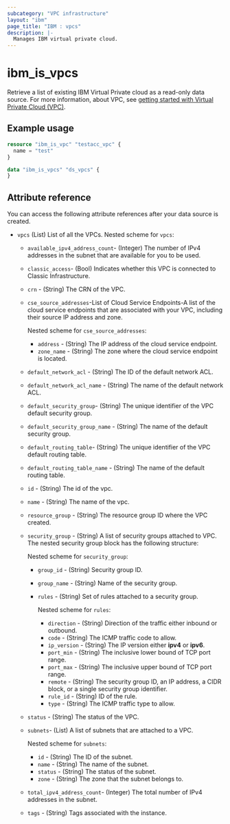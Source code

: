 ```yaml
---
subcategory: "VPC infrastructure"
layout: "ibm"
page_title: "IBM : vpcs"
description: |-
  Manages IBM virtual private cloud.
---
```


# ibm_is_vpcs
Retrieve a list of existing IBM Virtual Private cloud as a read-only data source. For more information, about VPC, see [getting started with Virtual Private Cloud (VPC)](https://cloud.ibm.com/docs/vpc?topic=vpc-getting-started).


## Example usage

```terraform
resource "ibm_is_vpc" "testacc_vpc" {
  name = "test"
}

data "ibm_is_vpcs" "ds_vpcs" {
}

```

## Attribute reference
You can access the following attribute references after your data source is created. 
- `vpcs` (List) List of all the VPCs.
  Nested scheme for `vpcs`:
    - `available_ipv4_address_count`- (Integer) The number of IPv4 addresses in the subnet that are available for you to be used.
    - `classic_access`- (Bool) Indicates whether this VPC is connected to Classic Infrastructure.
    - `crn` - (String) The CRN of the VPC.
    - `cse_source_addresses`-List of Cloud Service Endpoints-A list of the cloud service endpoints that are associated with your VPC, including their source IP address and zone.

      Nested scheme for `cse_source_addresses`:
      - `address` - (String) The IP address of the cloud service endpoint.
      - `zone_name` - (String) The zone where the cloud service endpoint is located.
    - `default_network_acl` - (String) The ID of the default network ACL.
    - `default_network_acl_name` - (String)  The name of the default network ACL.
    - `default_security_group`-  (String) The unique identifier of the VPC default security group.
    - `default_security_group_name` - (String) The name of the default security group.
    - `default_routing_table`-  (String) The unique identifier of the VPC default routing table.
    - `default_routing_table_name` - (String) The name of the default routing table.
    - `id` - (String) The id of the vpc.
    - `name` - (String) The name of the vpc.
    - `resource_group` - (String) The resource group ID where the VPC created.
    - `security_group` - (String) A list of security groups attached to VPC. The nested security group block has the following structure:

      Nested scheme for `security_group`:
      - `group_id` - (String) Security group ID.
      - `group_name` - (String) Name of the security group.
      - `rules` -  (String) Set of rules attached to a security group.
      
        Nested scheme for `rules`:
        - `direction` - (String) Direction of the traffic either inbound or outbound.
        - `code` - (String) The ICMP traffic code to allow.
        - `ip_version` - (String) The IP version either **ipv4** or **ipv6**.
        - `port_min` - (String) The inclusive lower bound of TCP port range. 
        - `port_max` - (String) The inclusive upper bound of TCP port range. 
        - `remote` - (String) The security group ID, an IP address, a CIDR block, or a single security group identifier.
        - `rule_id` - (String) ID of the rule.
        - `type` - (String) The ICMP traffic type to allow.
    - `status` - (String) The status of the VPC.
    - `subnets`- (List) A list of subnets that are attached to a VPC.

      Nested scheme for `subnets`:
      - `id` - (String) The ID of the subnet.
      - `name` - (String) The name of the subnet.
      - `status` - (String) The status of the subnet.
      - `zone` - (String) The zone that the subnet belongs to.
    - `total_ipv4_address_count`- (Integer) The total number of IPv4 addresses in the subnet.
    - `tags` - (String) Tags associated with the instance.
